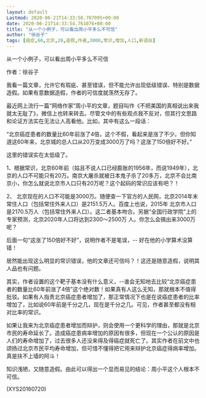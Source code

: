 ```yaml
---
layout: default
Lastmod: 2020-06-21T14:33:56.787095+00:00
date: 2020-06-21T14:33:54.761076+00:00
title: "从一个小例子，可以看出周小平多么不可信"
author: "徐谷子"
tags: [癌症,60,北京,20,造假,作者,3000,常识,增加,人口,新语丝]
---
```


从一个小例子，可以看出周小平多么不可信

作者：徐谷子

我看一篇文章，允许它有瑕疵、甚至错误，但不能允许出现低级错误、特别是数据造假。如果有意数据造假，作者的可信度就荡然无存了。

最近网上流行一篇“网络作家”周小平的文章，题目叫作《不把美国的真相说出来我就太无耻了》，微信上也转来转去。尽管文中的有些观点我不反对，但其行文思路和论证方法实在无法让人高看他。比如，其中有这么一段话：

“北京癌症患者的数量比60年前涨了4倍，这个不假，看起来是涨了不少。但你知道这60年来，北京城的总人口从20万变成3000万了吗？这涨了150倍好不好。”

这里的错误实在太低级了。

1、根据常识，北京60年前（姑且不说人口已经膨胀的1956年，而说1949年），北京的人口不可能只有20万。南京大屠杀就被日本鬼子杀了20多万，北京不会比南京小，你怎么就说北京市人口只有20万呢？这个起码的常识应该有吧？！

2、 北京现在的人口不可能是3000万。随便查一下官方的人民网，北京2014年末常住人口（包括常住外来人口）是2151.5万人。百度上也说，2015年 北京市人口是2170.5万人（包括常住外来人口）。这二者基本吻合。另据“全国行政学院”上的专家预测，北京2020年人口将达到2300～2500万 人。你怎么会搞出来3000万呢？

后面一句“这涨了150倍好不好”，说明作者不是笔误，-- 好在他的小学算术没算错！

居然能出现这么明显的常识错误，他的文章还可信吗？！这还是随意造假，说明其人品也有问题。

其实，作者设置的这个靶子基本没有什么意义，--谁会无知地去比较“北京癌症患者的数量比60年前涨了4倍”这个绝对数！如果真有人这么无知，那就根本不值得批驳。如果有人指责北京癌症患者增加了，那正常情况下也是在说癌症患者的比率增加了，比如说60年前是千分之几，现在是千分之几。可见，作者甚至都没有相对比率的常识。

如果让我来为北京癌症患者增加而辩护，则会使用一个更科学的理由，那就是北京市民的寿命延长了。造成癌症患病率增加的原因有很多，但现在一个公认的原因是人们的寿命增加了，过去很多人还没来得及得癌症就死亡了。其实作者在前文中也颂扬过北京市民平均寿命增加，但可惜不懂得把它用来辩护北京癌症得病率增加。真是扶不上墙的阿斗！

知识浅陋，又随意造假。由此可以得出一个显而易见的结论：周小平这个人根本不可信。

(XYS20160720)

